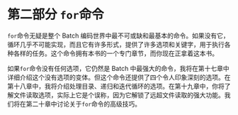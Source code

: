 <hgroup>

# 第二部分 `for`命令

</hgroup>

`for`命令无疑是整个 Batch 编码世界中最不可或缺和最基本的命令。如果没有它，循环几乎不可能实现，而且它有许多形式，提供了许多选项和关键字，用于执行各种各样的任务。这个命令拥有本书的一个专门章节，而你现在正拿着这本书。

如果`for`命令没有任何选项，它仍然是 Batch 中最强大的命令，我将在第十七章中详细介绍这个没有选项的变体。但这个命令还提供了四个令人印象深刻的选项。在第十八章中，我将介绍处理目录、递归和迭代循环的选项。在第十九章中，你将了解文件读取选项，实际上它是个误称，因为它解锁了远超文件读取的强大功能。我们将在第二十章中讨论关于`for`命令的高级技巧。
